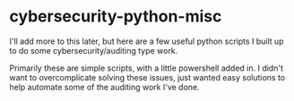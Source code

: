 # cybersecurity-python-misc

I'll add more to this later, but here are a few useful python scripts I built up to do some cybersecurity/auditing type work.

Primarily these are simple scripts, with a little powershell added in. I didn't want to overcomplicate solving these issues, just wanted easy solutions to help automate some of the auditing work I've done.